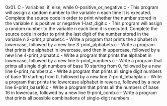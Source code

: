 0x01. C - Variables, if, else, while
0-positive_or_negative.c - This program will assign a random number to the variable n each time it is executed. Complete the source code in order to print whether the number stored in the variable n is positive or negative
1-last_digit.c - This program will assign a random number to the variable n each time it is executed. Complete the source code in order to print the last digit of the number stored in the variable n
2-print_alphabet.c - Write a program that prints the alphabet in lowercase, followed by a new line
3-print_alphabets.c - Write a program that prints the alphabet in lowercase, and then in uppercase, followed by a new line
4-print_alphabt.c - Write a program that prints the alphabet in lowercase, followed by a new line
5-print_numbers.c - Write a program that prints all single digit numbers of base 10 starting from 0, followed by a new line
6-print_numberz.c - Write a program that prints all single digit numbers of base 10 starting from 0, followed by a new line
7-print_tebahpla.c - Write a program that prints the lowercase alphabet in reverse, followed by a new line
8-print_base16.c - Write a program that prints all the numbers of base 16 in lowercase, followed by a new line
9-print_comb.c - Write a program that prints all possible combinations of single-digit numbers
